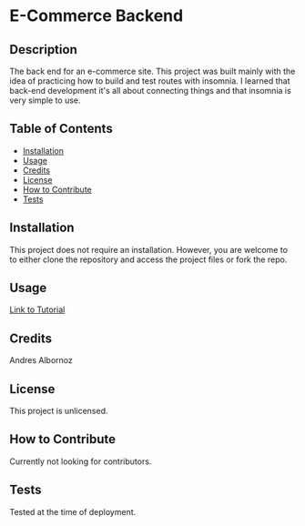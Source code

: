 # E-Commerce Backend

## Description
The back end for an e-commerce site. This project was built mainly with the idea of practicing how to build and test routes with insomnia. I learned that back-end development it's all about connecting things and that insomnia is very simple to use.

## Table of Contents
- [Installation](#installation)
- [Usage](#usage)
- [Credits](#credits)
- [License](#license)
- [How to Contribute](#how-to-contribute)
- [Tests](#tests)

## Installation
This project does not require an installation. However, you are welcome to to either clone the repository and access the project files or fork the repo.

## Usage
[Link to Tutorial](https://app.screencastify.com/v3/watch/f3Rkd5Ap0kQMQE9qdYa6)

## Credits
Andres Albornoz

## License
This project is unlicensed.

## How to Contribute
Currently not looking for contributors.

## Tests
Tested at the time of deployment.
